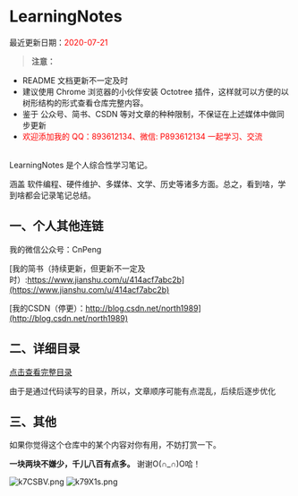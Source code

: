 # LearningNotes

最近更新日期：<font color="#ff0000">2020-07-21</font>

>**注意：**
>
* README 文档更新不一定及时
* 建议使用 Chrome 浏览器的小伙伴安装 Octotree 插件，这样就可以方便的以树形结构的形式查看仓库完整内容。
* 鉴于 公众号、简书、CSDN 等对文章的种种限制，不保证在上述媒体中做同步更新
* <font color="#ff0000">欢迎添加我的 QQ：893612134、微信: P893612134 一起学习、交流 </font>


<br>
LearningNotes 是个人综合性学习笔记。

涵盖 软件编程、硬件维护、多媒体、文学、历史等诸多方面。总之，看到啥，学到啥都会记录笔记总结。




## 一、个人其他连链

我的微信公众号：CnPeng

[我的简书（持续更新，但更新不一定及时）:https://www.jianshu.com/u/414acf7abc2b](https://www.jianshu.com/u/414acf7abc2b)

[我的CSDN（停更）：http://blog.csdn.net/north1989](http://blog.csdn.net/north1989)


## 二、详细目录

[点击查看完整目录](全部文章目录.md)

由于是通过代码读写的目录，所以，文章顺序可能有点混乱，后续后逐步优化

## 三、其他

如果你觉得这个仓库中的某个内容对你有用，不妨打赏一下。

**一块两块不嫌少，千儿八百有点多。** 谢谢O(∩_∩)O哈！

![k7CSBV.png](https://s2.ax1x.com/2019/02/28/k7CSBV.png) ![k79X1s.png](https://s2.ax1x.com/2019/02/28/k79X1s.png)
 

